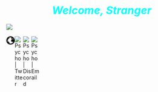 <h1 align="center" style="color:cyan"><em>Welcome, Stranger</em></h1>
<img src="C:/Users/chris/Downloads/ban.png">


[<img align="left" alt="Psycho | Website" width="22px" src="https://raw.githubusercontent.com/iconic/open-iconic/master/svg/globe.svg" />][website]
[<img align="left" alt="Psycho | Twitter" width="22px" src="https://cdn.jsdelivr.net/npm/simple-icons@v3/icons/twitter.svg" />][twitter]
[<img align="left" alt="Psycho | Discord" width="22px" src="https://cdn.jsdelivr.net/npm/simple-icons@v3/icons/discord.svg" />][discord]
[<img align="left" alt="Psycho | Email"   width="22px" src="https://cdn.jsdelivr.net/npm/simple-icons@3.13.0/icons/minutemailer.svg" />][email]

[website]: https://psychopast.live
[email]: <mailto:contact@psychopast.live>
[twitter]: https://twitter.com/PsychoPastt
[discord]: https://dsc.bio/8765
